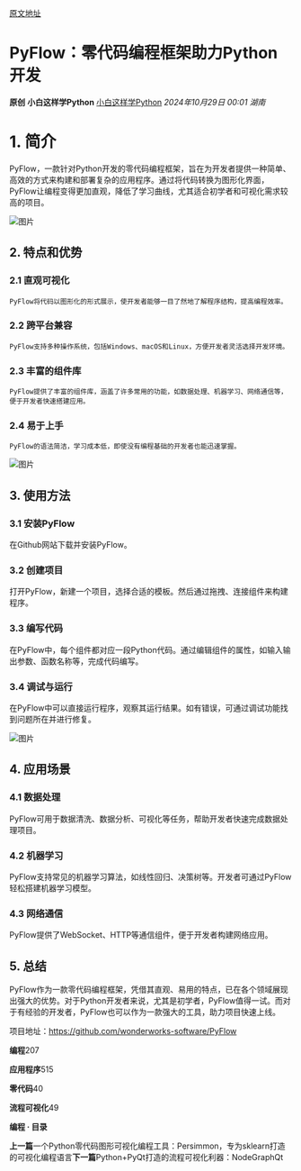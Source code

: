 [原文地址](https://mp.weixin.qq.com/s/bs9Wk5-Ax219kzFssgFqvg)

# PyFlow：零代码编程框架助力Python开发


**原创** **小白这样学Python** [小白这样学Python](javascript:void(0);) *2024年10月29日 00:01* *湖南*

# **1. 简介**

PyFlow，一款针对Python开发的零代码编程框架，旨在为开发者提供一种简单、高效的方式来构建和部署复杂的应用程序。通过将代码转换为图形化界面，PyFlow让编程变得更加直观，降低了学习曲线，尤其适合初学者和可视化需求较高的项目。

![图片](https://mmbiz.qpic.cn/sz_mmbiz_png/VIupIhU5lf7EwY92Lm7Fgic7sBC3YXF1SNG9cRgyagWNAm3jsxpyvqAQmVnBT4nocGKcLrV149Py4jpOYdmR3rw/640?wx_fmt=png&from=appmsg&tp=webp&wxfrom=5&wx_lazy=1&wx_co=1)

## **2. 特点和优势**

### 2.1 直观可视化

    PyFlow将代码以图形化的形式展示，使开发者能够一目了然地了解程序结构，提高编程效率。

### 2.2 跨平台兼容

    PyFlow支持多种操作系统，包括Windows、macOS和Linux，方便开发者灵活选择开发环境。

### 2.3 丰富的组件库

    PyFlow提供了丰富的组件库，涵盖了许多常用的功能，如数据处理、机器学习、网络通信等，便于开发者快速搭建应用。

### 2.4 易于上手

    PyFlow的语法简洁，学习成本低，即使没有编程基础的开发者也能迅速掌握。

![图片](https://mmbiz.qpic.cn/sz_mmbiz_png/VIupIhU5lf7EwY92Lm7Fgic7sBC3YXF1Sib4mJDYGNg0iba7oyCL4YU9tiaxibBYcxJtMmia6t1RvB3xhLhQ4Z9ibBE0w/640?wx_fmt=png&from=appmsg&tp=webp&wxfrom=5&wx_lazy=1&wx_co=1)

## **3. 使用方法**

### 3.1 安装PyFlow

在Github网站下载并安装PyFlow。

### 3.2 创建项目

打开PyFlow，新建一个项目，选择合适的模板。然后通过拖拽、连接组件来构建程序。

### 3.3 编写代码

在PyFlow中，每个组件都对应一段Python代码。通过编辑组件的属性，如输入输出参数、函数名称等，完成代码编写。

### 3.4 调试与运行

在PyFlow中可以直接运行程序，观察其运行结果。如有错误，可通过调试功能找到问题所在并进行修复。

![图片](https://mmbiz.qpic.cn/sz_mmbiz_png/VIupIhU5lf7EwY92Lm7Fgic7sBC3YXF1Sj82X5BTOiaDMULoI41vO8NBiaibbuJqpRgIDiaiaI4l50NibJP339pdkJU5Q/640?wx_fmt=png&from=appmsg&tp=webp&wxfrom=5&wx_lazy=1&wx_co=1)

## **4. 应用场景**

### 4.1 数据处理

PyFlow可用于数据清洗、数据分析、可视化等任务，帮助开发者快速完成数据处理项目。

### 4.2 机器学习

PyFlow支持常见的机器学习算法，如线性回归、决策树等。开发者可通过PyFlow轻松搭建机器学习模型。

### 4.3 网络通信

PyFlow提供了WebSocket、HTTP等通信组件，便于开发者构建网络应用。

## 5. 总结

PyFlow作为一款零代码编程框架，凭借其直观、易用的特点，已在各个领域展现出强大的优势。对于Python开发者来说，尤其是初学者，PyFlow值得一试。而对于有经验的开发者，PyFlow也可以作为一款强大的工具，助力项目快速上线。

项目地址：https://github.com/wonderworks-software/PyFlow

**编程**207

**应用程序**515

**零代码**40

**流程可视化**49

**编程 · 目录**

**上一篇**一个Python零代码图形可视化编程工具：Persimmon，专为sklearn打造的可视化编程语言**下一篇**Python+PyQt打造的流程可视化利器：NodeGraphQt
